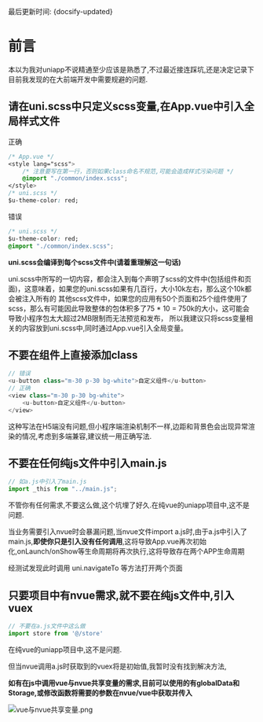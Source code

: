 最后更新时间: {docsify-updated}

# 前言

本以为我对uniapp不说精通至少应该是熟悉了,不过最近接连踩坑,还是决定记录下目前我发现的在大前端开发中需要规避的问题.

## 请在uni.scss中只定义scss变量,在App.vue中引入全局样式文件

正确

```css
/* App.vue */
<style lang="scss">
	/* 注意要写在第一行，否则如果class命名不规范,可能会造成样式污染问题 */
	@import "./common/index.scss";
</style>
/* uni.scss */
$u-theme-color: red;
```

错误

```css
/* uni.scss */
$u-theme-color: red;
@import "./common/index.scss";
```

**uni.scss会编译到每个scss文件中(请着重理解这一句话)**

uni.scss中所写的一切内容，都会注入到每个声明了scss的文件中(包括组件和页面)，这意味着，如果您的uni.scss如果有几百行，大小10k左右，那么这个10k都会被注入所有的 其他scss文件中，如果您的应用有50个页面和25个组件使用了scss，那么有可能因此导致整体的包体积多了75 * 10 = 750k的大小，这可能会导致小程序包太大超过2MB限制而无法预览和发布， 所以我建议只将scss变量相关的内容放到uni.scss中,同时通过App.vue引入全局变量。

## 不要在组件上直接添加class

```js
// 错误
<u-button class="m-30 p-30 bg-white">自定义组件</u-button>
// 正确
<view class="m-30 p-30 bg-white">
	<u-button>自定义组件</u-button>
</view>
```

这种写法在H5端没有问题,但小程序端渲染机制不一样,边距和背景色会出现异常渲染的情况,考虑到多端兼容,建议统一用正确写法.

## 不要在任何纯js文件中引入main.js

```js
// 如a.js中引入了main.js
import _this from "../main.js"; 
```

不管你有任何需求,不要这么做,这个坑埋了好久.在纯vue的uniapp项目中,这不是问题.

当业务需要引入nvue时会暴漏问题,当nvue文件import a.js时,由于a.js中引入了main.js,**即使你只是引入没有任何调用**,这将导致App.vue再次初始化,onLaunch/onShow等生命周期将再次执行,这将导致存在两个APP生命周期

经测试发现此时调用  uni.navigateTo 等方法打开两个页面

## 只要项目中有nvue需求,就不要在纯js文件中,引入vuex

```javascript
// 不要在a.js文件中这么做
import store from '@/store'
```

在纯vue的uniapp项目中,这不是问题.

但当nvue调用a.js时获取到的vuex将是初始值,我暂时没有找到解决方法,

**如有在js中调用vue与nvue共享变量的需求,目前可以使用的有globalData和Storage,或修改函数将需要的参数在nvue/vue中获取并传入**

![vue与nvue共享变量.png][1]



[1]: /static/img/uniapp踩坑记录/1.png